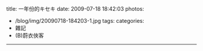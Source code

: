 title: 一年份的キセキ
date: 2009-07-18 18:42:03
photos:
- /blog/img/20090718-184203-1.jpg
tags:
categories:
- 雜記
- (B)蔚衣俠客
---
